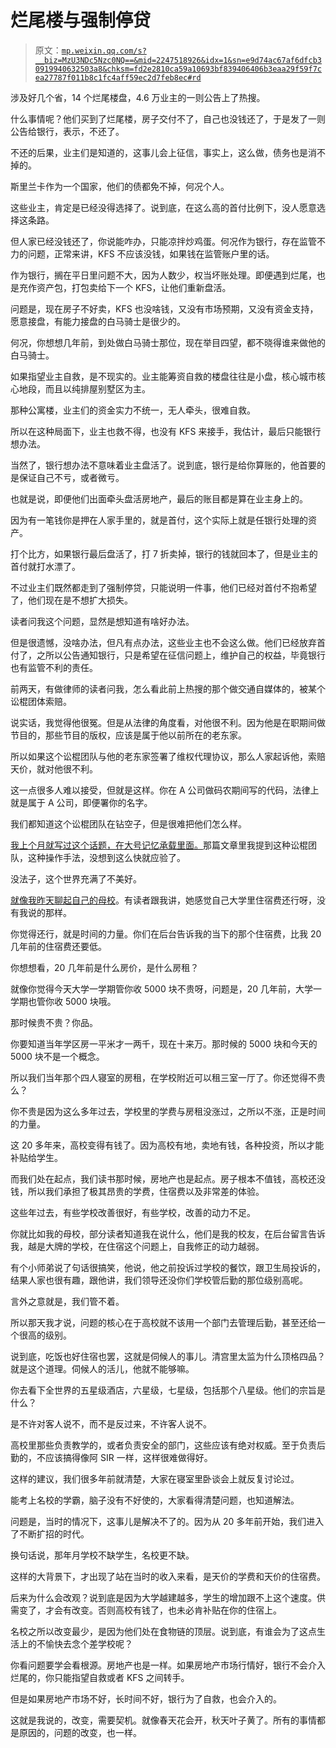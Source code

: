# 烂尾楼与强制停贷

> 原文：[`mp.weixin.qq.com/s?__biz=MzU3NDc5Nzc0NQ==&mid=2247518926&idx=1&sn=e9d74ac67af6dfcb30919940632503a8&chksm=fd2e2810ca59a10693bf839406406b3eaa29f59f7cea27787f011b8c1fc4aff59ec2d7feb8ec#rd`](http://mp.weixin.qq.com/s?__biz=MzU3NDc5Nzc0NQ==&mid=2247518926&idx=1&sn=e9d74ac67af6dfcb30919940632503a8&chksm=fd2e2810ca59a10693bf839406406b3eaa29f59f7cea27787f011b8c1fc4aff59ec2d7feb8ec#rd)

涉及好几个省，14 个烂尾楼盘，4.6 万业主的一则公告上了热搜。 

什么事情呢？他们买到了烂尾楼，房子交付不了，自己也没钱还了，于是发了一则公告给银行，表示，不还了。

不还的后果，业主们是知道的，这事儿会上征信，事实上，这么做，债务也是消不掉的。 

斯里兰卡作为一个国家，他们的债都免不掉，何况个人。

这些业主，肯定是已经没得选择了。说到底，在这么高的首付比例下，没人愿意选择这条路。

但人家已经没钱还了，你说能咋办，只能凉拌炒鸡蛋。何况作为银行，存在监管不力的问题，正常来讲，KFS 不应该没钱，如果钱在监管账户里的话。

作为银行，搁在平日里问题不大，因为人数少，权当坏账处理。即便遇到烂尾，也是充作资产包，打包卖给下一个 KFS，让他们重新盘活。 

问题是，现在房子不好卖，KFS 也没啥钱，又没有市场预期，又没有资金支持，愿意接盘，有能力接盘的白马骑士是很少的。

何况，你想想几年前，到处做白马骑士那位，现在举目四望，都不晓得谁来做他的白马骑士。 

如果指望业主自救，是不现实的。业主能筹资自救的楼盘往往是小盘，核心城市核心地段，而且以纯排屋别墅区为主。 

那种公寓楼，业主们的资金实力不统一，无人牵头，很难自救。 

所以在这种局面下，业主也救不得，也没有 KFS 来接手，我估计，最后只能银行想办法。 

当然了，银行想办法不意味着业主盘活了。说到底，银行是给你算账的，他首要的是保证自己不亏，或者微亏。 

也就是说，即便他们出面牵头盘活房地产，最后的账目都是算在业主身上的。 

因为有一笔钱你是押在人家手里的，就是首付，这个实际上就是任银行处理的资产。

打个比方，如果银行最后盘活了，打 7 折卖掉，银行的钱就回本了，但是业主的首付就打水漂了。

不过业主们既然都走到了强制停贷，只能说明一件事，他们已经对首付不抱希望了，他们现在是不想扩大损失。 

读者问我这个问题，显然是想知道有啥好办法。 

但是很遗憾，没啥办法，但凡有点办法，这些业主也不会这么做。他们已经放弃首付了，之所以公告通知银行，只是希望在征信问题上，维护自己的权益，毕竟银行也有监管不利的责任。

前两天，有做律师的读者问我，怎么看此前上热搜的那个做交通自媒体的，被某个讼棍团体索赔。 

说实话，我觉得他很冤。但是从法律的角度看，对他很不利。因为他是在职期间做节目的，那些节目的版权，应该是属于他以前所在的老东家。

所以如果这个讼棍团队与他的老东家签署了维权代理协议，那么人家起诉他，索赔天价，就对他很不利。 

这一点很多人难以接受，但就是这样。你在 A 公司做码农期间写的代码，法律上就是属于 A 公司，即便署你的名字。 

我们都知道这个讼棍团队在钻空子，但是很难把他们怎么样。 

[我上个月就写过这个话题，在大号记忆承载里面。](https://mp.weixin.qq.com/s?__biz=MzU0MjYwNDU2Mw==&mid=2247506041&idx=1&sn=f1792c839dc615b47a122b993d52e6d9&chksm=fb1ab405cc6d3d13896fe2df33ba4179484fc4ad3e4b72e19a866991801002cde0ac9fe20883&token=792206970&lang=zh_CN&scene=21#wechat_redirect)那篇文章里我提到这种讼棍团队，这种操作手法，没想到这么快就应验了。

没法子，这个世界充满了不美好。

[就像我昨天聊起自己的母校](http://mp.weixin.qq.com/s?__biz=MzU3NDc5Nzc0NQ==&mid=2247518905&idx=2&sn=aaaf26e2cb31603da4f8e18fd722bb11&chksm=fd2e2867ca59a171998fac99d5d340fa69147663d7063726523550c0f7c9e6e0214e12f31c11&scene=21#wechat_redirect)。有读者跟我讲，她感觉自己大学里住宿费还行呀，没有我说的那样。

你觉得还行，就是时间的力量。你们在后台告诉我的当下的那个住宿费，比我 20 几年前的住宿费还要低。

你想想看，20 几年前是什么房价，是什么房租？

就像你觉得今天大学一学期管你收 5000 块不贵呀，问题是，20 几年前，大学一学期也管你收 5000 块哦。 

那时候贵不贵？你品。 

你要知道当年学区房一平米才一两千，现在十来万。那时候的 5000 块和今天的 5000 块不是一个概念。

所以我们当年那个四人寝室的房租，在学校附近可以租三室一厅了。你还觉得不贵么？

你不贵是因为这么多年过去，学校里的学费与房租没涨过，之所以不涨，正是时间的力量。

这 20 多年来，高校变得有钱了。因为高校有地，卖地有钱，各种投资，所以才能补贴给学生。 

而我们处在起点，我们读书那时候，房地产也是起点。房子根本不值钱，高校还没钱，所以我们承担了极其昂贵的学费，住宿费以及非常差的体验。 

这些年过去，有些学校改善很好，有些学校，改善的动力不足。 

你就比如我的母校，部分读者知道我在说什么，他们是我的校友，在后台留言告诉我，越是大牌的学校，在住宿这个问题上，自我修正的动力越弱。

有个小师弟说了句话很搞笑，他说，他之前投诉过学校的餐饮，跟卫生局投诉的，结果人家也很有趣，跟他讲，我们领导还没你们学校管后勤的那位级别高呢。

言外之意就是，我们管不着。

所以那天我才说，问题的核心在于高校就不该用一个部门去管理后勤，甚至还给一个很高的级别。

说到底，吃饭也好住宿也罢，这就是伺候人的事儿。清宫里太监为什么顶格四品？就是这个道理。伺候人的活儿，他就不能够嘛。 

你去看下全世界的五星级酒店，六星级，七星级，包括那个八星级。他们的宗旨是什么？ 

是不许对客人说不，而不是反过来，不许客人说不。

高校里那些负责教学的，或者负责安全的部门，这些应该有绝对权威。至于负责后勤的，不应该搞得像阿 SIR 一样，这样很难做得好。

这样的建议，我们很多年前就清楚，大家在寝室里卧谈会上就反复讨论过。 

能考上名校的学霸，脑子没有不好使的，大家看得清楚问题，也知道解法。

问题是，当时的情况下，这事儿是解决不了的。因为从 20 多年前开始，我们进入了不断扩招的时代。

换句话说，那年月学校不缺学生，名校更不缺。 

这样的大背景下，才出现了站在当时的收入来看，是天价的学费和天价的住宿费。 

后来为什么会改观？说到底是因为大学越建越多，学生的增加跟不上这个速度。供需变了，才会有改变。否则高校有钱了，也未必肯补贴在你的住宿上。 

名校之所以改变最少，是因为他们处在食物链的顶层。说到底，有谁会为了这点生活上的不愉快去念个差学校呢？

你看问题要学会看根源。房地产也是一样。如果房地产市场行情好，银行不会介入烂尾的，你只能指望自救或者 KFS 之间转手。 

但是如果房地产市场不好，长时间不好，银行为了自救，也会介入的。 

这就是我说的，改变，需要契机。就像春天花会开，秋天叶子黄了。所有的事情都是原因的，问题的改变，也一样。